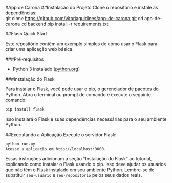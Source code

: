 #App de Carona
##Instalação do Projeto
Clone o repositório e instale as dependências:   
git clone https://github.com/vitoriaguidines/app-de-carona.git
cd app-de-carona
cd backend
pip install -r requirements.txt

##Flask Quick Start

Este repositório contém um exemplo simples de como usar o Flask para criar uma aplicação web básica.

###Pré-requisitos

- Python 3 instalado ([python.org](https://www.python.org/downloads/))

###Instalação do Flask

Para instalar o Flask, você pode usar o pip, o gerenciador de pacotes do Python. Abra o terminal ou prompt de comando e execute o seguinte comando:

```bash
pip install flask
```
Isso instalará o Flask e suas dependências necessárias para o seu ambiente Python.


##Executando a Aplicação
Execute o servidor Flask:

```bash
python run.py
Acesse a aplicação em http://localhost:3000.
```

Essas instruções adicionam a seção "Instalação do Flask" ao tutorial, explicando como instalar o Flask usando o pip. Isso deve ajudar os usuários que não têm o Flask instalado em seu ambiente Python. Lembre-se de substituir `seu-usuario` e `seu-repositorio` pelos seus dados reais.

